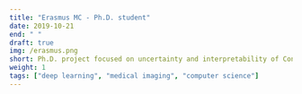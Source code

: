 ```yaml
---
title: "Erasmus MC - Ph.D. student"
date: 2019-10-21
end: " "
draft: true
img: /erasmus.png
short: Ph.D. project focused on uncertainty and interpretability of Convolutional Neural Networks, applied to cardiovascular diseases.
weight: 1
tags: ["deep learning", "medical imaging", "computer science"]
---
```

